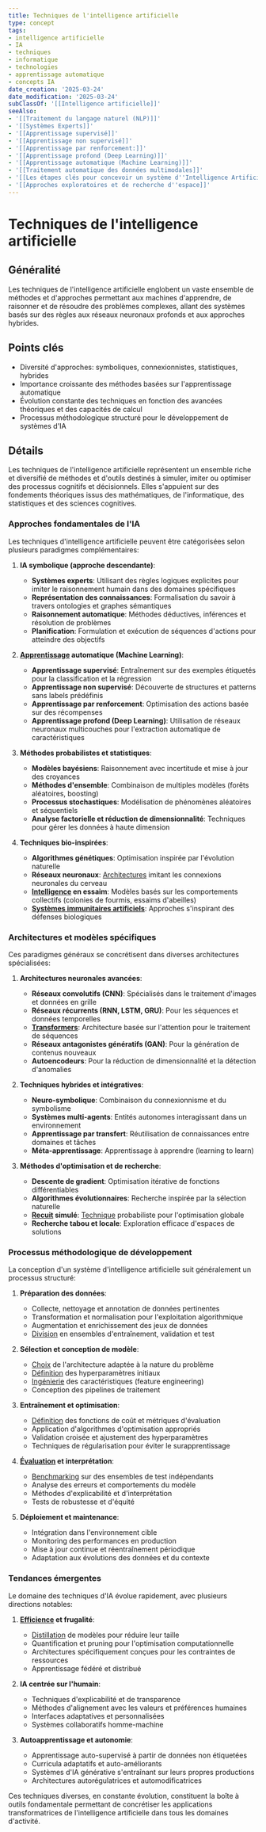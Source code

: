 ```yaml
---
title: Techniques de l'intelligence artificielle
type: concept
tags:
- intelligence artificielle
- IA
- techniques
- informatique
- technologies
- apprentissage automatique
- concepts IA
date_creation: '2025-03-24'
date_modification: '2025-03-24'
subClassOf: '[[Intelligence artificielle]]'
seeAlso:
- '[[Traitement du langage naturel (NLP)]]'
- '[[Systèmes Experts]]'
- '[[Apprentissage supervisé]]'
- '[[Apprentissage non supervisé]]'
- '[[Apprentissage par renforcement:]]'
- '[[Apprentissage profond (Deep Learning)]]'
- '[[Apprentissage automatique (Machine Learning)]]'
- '[[Traitement automatique des données multimodales]]'
- '[[Les étapes clés pour concevoir un système d''Intelligence Artificielle]]'
- '[[Approches exploratoires et de recherche d''espace]]'
---
```

# Techniques de l'intelligence artificielle

## Généralité

Les techniques de l'intelligence artificielle englobent un vaste ensemble de méthodes et d'approches permettant aux machines d'apprendre, de raisonner et de résoudre des problèmes complexes, allant des systèmes basés sur des règles aux réseaux neuronaux profonds et aux approches hybrides.

## Points clés

- Diversité d'approches: symboliques, connexionnistes, statistiques, hybrides
- Importance croissante des méthodes basées sur l'apprentissage automatique
- Évolution constante des techniques en fonction des avancées théoriques et des capacités de calcul
- Processus méthodologique structuré pour le développement de systèmes d'IA

## Détails

Les techniques de l'intelligence artificielle représentent un ensemble riche et diversifié de méthodes et d'outils destinés à simuler, imiter ou optimiser des processus cognitifs et décisionnels. Elles s'appuient sur des fondements théoriques issus des mathématiques, de l'informatique, des statistiques et des sciences cognitives.

### Approches fondamentales de l'IA

Les techniques d'intelligence artificielle peuvent être catégorisées selon plusieurs paradigmes complémentaires:

1. **IA symbolique (approche descendante)**:
   - **Systèmes experts**: Utilisant des règles logiques explicites pour imiter le raisonnement humain dans des domaines spécifiques
   - **Représentation des connaissances**: Formalisation du savoir à travers ontologies et graphes sémantiques
   - **Raisonnement automatique**: Méthodes déductives, inférences et résolution de problèmes
   - **Planification**: Formulation et exécution de séquences d'actions pour atteindre des objectifs

2. **[Apprentissage](https://fr.wikipedia.org/wiki/Apprentissage) automatique (Machine Learning)**:
   - **Apprentissage supervisé**: Entraînement sur des exemples étiquetés pour la classification et la régression
   - **Apprentissage non supervisé**: Découverte de structures et patterns sans labels prédéfinis
   - **Apprentissage par renforcement**: Optimisation des actions basée sur des récompenses
   - **Apprentissage profond (Deep Learning)**: Utilisation de réseaux neuronaux multicouches pour l'extraction automatique de caractéristiques

3. **Méthodes probabilistes et statistiques**:
   - **Modèles bayésiens**: Raisonnement avec incertitude et mise à jour des croyances
   - **Méthodes d'ensemble**: Combinaison de multiples modèles (forêts aléatoires, boosting)
   - **Processus stochastiques**: Modélisation de phénomènes aléatoires et séquentiels
   - **Analyse factorielle et réduction de dimensionnalité**: Techniques pour gérer les données à haute dimension

4. **Techniques bio-inspirées**:
   - **Algorithmes génétiques**: Optimisation inspirée par l'évolution naturelle
   - **Réseaux neuronaux**: [Architectures](https://fr.wikipedia.org/wiki/Architectures) imitant les connexions neuronales du cerveau
   - **[Intelligence](https://fr.wikipedia.org/wiki/Intelligence) en essaim**: Modèles basés sur les comportements collectifs (colonies de fourmis, essaims d'abeilles)
   - **[Systèmes immunitaires artificiels](https://fr.wikipedia.org/wiki/Systèmes_immunitaires_artificiels)**: Approches s'inspirant des défenses biologiques

### Architectures et modèles spécifiques

Ces paradigmes généraux se concrétisent dans diverses architectures spécialisées:

1. **Architectures neuronales avancées**:
   - **Réseaux convolutifs (CNN)**: Spécialisés dans le traitement d'images et données en grille
   - **Réseaux récurrents (RNN, LSTM, GRU)**: Pour les séquences et données temporelles
   - **[Transformers](https://fr.wikipedia.org/wiki/Transformers)**: Architecture basée sur l'attention pour le traitement de séquences
   - **Réseaux antagonistes génératifs (GAN)**: Pour la génération de contenus nouveaux
   - **Autoencodeurs**: Pour la réduction de dimensionnalité et la détection d'anomalies

2. **Techniques hybrides et intégratives**:
   - **Neuro-symbolique**: Combinaison du connexionnisme et du symbolisme
   - **Systèmes multi-agents**: Entités autonomes interagissant dans un environnement
   - **Apprentissage par transfert**: Réutilisation de connaissances entre domaines et tâches
   - **Méta-apprentissage**: Apprentissage à apprendre (learning to learn)

3. **Méthodes d'optimisation et de recherche**:
   - **Descente de gradient**: Optimisation itérative de fonctions différentiables
   - **Algorithmes évolutionnaires**: Recherche inspirée par la sélection naturelle
   - **[Recuit](https://fr.wikipedia.org/wiki/Recuit) simulé**: [Technique](https://fr.wikipedia.org/wiki/Technique) probabiliste pour l'optimisation globale
   - **Recherche tabou et locale**: Exploration efficace d'espaces de solutions

### Processus méthodologique de développement

La conception d'un système d'intelligence artificielle suit généralement un processus structuré:

1. **Préparation des données**:
   - Collecte, nettoyage et annotation de données pertinentes
   - Transformation et normalisation pour l'exploitation algorithmique
   - Augmentation et enrichissement des jeux de données
   - [Division](https://fr.wikipedia.org/wiki/Division) en ensembles d'entraînement, validation et test

2. **Sélection et conception de modèle**:
   - [Choix](https://fr.wikipedia.org/wiki/Choix) de l'architecture adaptée à la nature du problème
   - [Définition](https://fr.wikipedia.org/wiki/Définition) des hyperparamètres initiaux
   - [Ingénierie](https://fr.wikipedia.org/wiki/Ingénierie) des caractéristiques (feature engineering)
   - Conception des pipelines de traitement

3. **Entraînement et optimisation**:
   - [Définition](https://fr.wikipedia.org/wiki/Définition) des fonctions de coût et métriques d'évaluation
   - Application d'algorithmes d'optimisation appropriés
   - Validation croisée et ajustement des hyperparamètres
   - Techniques de régularisation pour éviter le surapprentissage

4. **[Évaluation](https://fr.wikipedia.org/wiki/Évaluation) et interprétation**:
   - [Benchmarking](https://fr.wikipedia.org/wiki/Benchmarking) sur des ensembles de test indépendants
   - Analyse des erreurs et comportements du modèle
   - Méthodes d'explicabilité et d'interprétation
   - Tests de robustesse et d'équité

5. **Déploiement et maintenance**:
   - Intégration dans l'environnement cible
   - Monitoring des performances en production
   - Mise à jour continue et réentraînement périodique
   - Adaptation aux évolutions des données et du contexte

### Tendances émergentes

Le domaine des techniques d'IA évolue rapidement, avec plusieurs directions notables:

1. **[Efficience](https://fr.wikipedia.org/wiki/Efficience) et frugalité**:
   - [Distillation](https://fr.wikipedia.org/wiki/Distillation) de modèles pour réduire leur taille
   - Quantification et pruning pour l'optimisation computationnelle
   - Architectures spécifiquement conçues pour les contraintes de ressources
   - Apprentissage fédéré et distribué

2. **IA centrée sur l'humain**:
   - Techniques d'explicabilité et de transparence
   - Méthodes d'alignement avec les valeurs et préférences humaines
   - Interfaces adaptatives et personnalisées
   - Systèmes collaboratifs homme-machine

3. **Autoapprentissage et autonomie**:
   - Apprentissage auto-supervisé à partir de données non étiquetées
   - Curricula adaptatifs et auto-améliorants
   - Systèmes d'IA générative s'entraînant sur leurs propres productions
   - Architectures autorégulatrices et automodificatrices

Ces techniques diverses, en constante évolution, constituent la boîte à outils fondamentale permettant de concrétiser les applications transformatrices de l'intelligence artificielle dans tous les domaines d'activité.